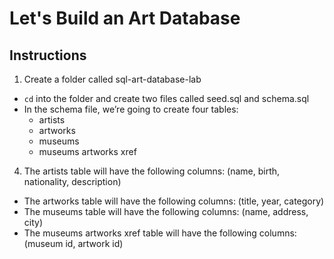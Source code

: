 # Let's Build an Art Database

## Instructions
1. Create a folder called sql-art-database-lab
- `cd` into the folder and create two files called seed.sql and schema.sql
- In the schema file, we’re going to create four tables:
  - artists
  - artworks
  - museums
  - museums artworks xref

4. The artists table will have the following columns: (name, birth, nationality, description)
- The artworks table will have the following columns: (title, year, category)
- The museums table will have the following columns: (name, address, city)
- The museums artworks xref table will have the following columns: (museum id, artwork id)
